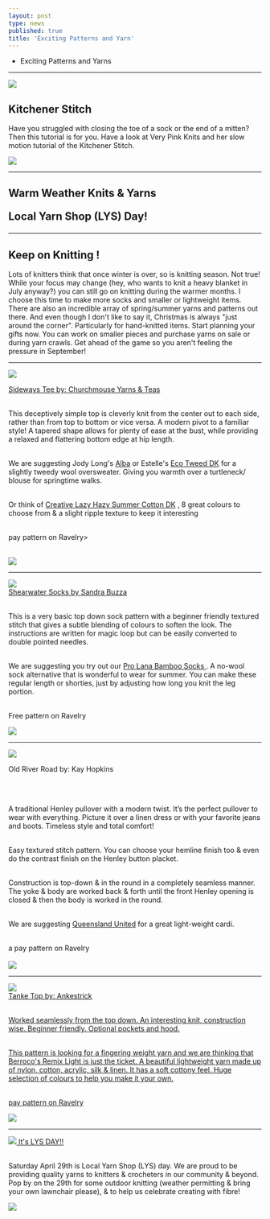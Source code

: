 ```yaml
---
layout: post
type: news
published: true
title: 'Exciting Patterns and Yarn'
---
```


- Exciting Patterns and Yarns

<hr />


<a href="https://www.youtube.com/watch?v=9dYP_GeHLG0"><img src="/img/kitchener_stitch.jpg"></a><h2><strong>Kitchener Stitch</strong></h2>

<p>Have you struggled with closing the toe of a sock or the end of a mitten? Then this tutorial is for you. Have a look at Very Pink Knits and her slow motion tutorial of the Kitchener Stitch.</p>
  
<p><a href="https://www.youtube.com/watch?v=9dYP_GeHLG"><img src="/img/btn_kitchener_stitch.jpg"></a></p>
<hr/>
<h2>Warm Weather Knits & Yarns

Local Yarn Shop (LYS) Day!</h2>
<hr />
<h2>Keep on Knitting !</h2>

<p>Lots of knitters think that once winter is over, so is knitting season. Not true! While your focus may change (hey, who wants to knit a heavy blanket in July anyway?) you can still go on knitting during the warmer months. I choose this time to make more socks and smaller or lightweight items. There are also an incredible array of spring/summer yarns and patterns out there. And even though I don't like to say it, Christmas is always "just around the corner". Particularly for hand-knitted items. Start planning your gifts now. You can work on smaller pieces and purchase yarns on sale or during yarn crawls. Get ahead of the game so you aren't feeling the pressure in September!</p>
<hr />

<p><a href="https://www.ravelry.com/patterns/library/sideways-tee?utm_campaign=emailmarketing_158566777122&utm_medium=email&utm_source=shopify_email"><img src="/img/sideways_t.jpg"> <br />


Sideways Tee by: Churchmouse Yarns & Teas</a><br /><br />

This deceptively simple top is cleverly knit from the center out to each side, rather than from top to bottom or vice versa. A modern pivot to a familiar style! A tapered shape allows for plenty of ease at the bust, while providing a relaxed and flattering bottom edge at hip length.<br /><br />

We are suggesting Jody Long's <a href="https://www.woolandsilkcoshop.com/products/alba">Alba</a> or Estelle's <a href="https://www.woolandsilkcoshop.com/products/eco-tweed-dk">Eco Tweed DK</a> for a slightly tweedy wool oversweater. Giving you warmth over a turtleneck/ blouse for springtime walks.<br /><br />

Or think of <a href="https://www.woolandsilkcoshop.com/products/creative-lazy-hazy-summer-cotton">Creative Lazy Hazy Summer Cotton DK</a> , 8 great colours to choose from & a slight ripple texture to keep it interesting<br /><br />

pay pattern on Ravelry><br /><br />

  
  <a href="https://www.woolandsilkcoshop.com/products/creative-lazy-hazy-summer-cotton"><img src="/img/btn_sideways_t.jpg"></a> 
<hr/>
<p><a href="https://www.ravelry.com/patterns/library/shearwater-socks"><img src="/img/shearwater_socks.jpg"> <br />
 Shearwater Socks by Sandra Buzza</a><br /><br />

This is a very basic top down sock pattern with a beginner friendly textured stitch that gives a subtle blending of colours to soften the look. The instructions are written for magic loop but can be easily converted to double pointed needles.<br /><br />

We are suggesting you try out our <a href="https://www.woolandsilkcoshop.com/products/bamboo-socks">Pro Lana Bamboo Socks </a>. A no-wool sock alternative that is wonderful to wear for summer. You can make these regular length or shorties, just by adjusting how long you knit the leg portion.<br /><br />

Free pattern on Ravelry</p>
<p>
  
  <a href="https://www.woolandsilkcoshop.com/products/bamboo-socks"><img src="/img/btn_shearwater_socks.jpg"></a> <br />
<hr/>
<p><a href="https://www.ravelry.com/patterns/library/old-river-road"><img src="/img/river_road.jpg"> </a><br />

Old River Road by: Kay Hopkins</p></a><br /><br />

A traditional Henley pullover with a modern twist. It’s the perfect pullover to wear with everything. Picture it over a linen dress or with your favorite jeans and boots. Timeless style and total comfort!<br /><br />

Easy textured stitch pattern. You can choose your hemline finish too & even do the contrast finish on the Henley button placket.<br /><br />

Construction is top-down & in the round in a completely seamless manner. The yoke & body are worked back & forth until the front Henley opening is closed & then the body is worked in the round.<br /><br />

We are suggesting <a href="https://www.woolandsilkcoshop.com/products/united">Queensland United</a> for a great light-weight cardi.<br /><br />

a pay pattern on Ravelry<br /><br />
  <a href="https://www.woolandsilkcoshop.com/products/united"><img src="/img/btn_river_road.jpg"></a> <br />
<hr/>

<p><a href="https://www.ravelry.com/patterns/library/tanke-top"><img src="/img/tanke_top.jpg"> <br />
 Tanke Top by: Ankestrick<br /><br />

Worked seamlessly from the top down. An interesting knit, construction wise. Beginner friendly. Optional pockets and hood.<br /><br />

This pattern is looking for a fingering weight yarn and we are thinking that Berroco's Remix Light is just the ticket. A beautiful lightweight yarn made up of nylon, cotton, acrylic, silk & linen. It has a soft cottony feel. Huge selection of colours to help you make it your own.<br /><br />

pay pattern on Ravelry</p>
<p>
  
  <a href="https://www.woolandsilkcoshop.com/products/remix-light"><img src="/img/btn_tanke_top.jpg"></a> <br />
<hr/><p>
<a href="https://www.woolandsilkcoshop.com/">
<img src="/img/lys_day.jpg">
It's LYS DAY!!</a><br /><br />

Saturday April 29th is Local Yarn Shop (LYS) day. We are proud to be providing quality yarns to knitters & crocheters in our community & beyond. Pop by on the 29th for some outdoor knitting (weather permitting & bring your own lawnchair please), & to help us celebrate creating with fibre!</p>
  
  <a href="https://www.woolandsilkcoshop.com"><img src="/img/btn_lys_day.jpg"></a> 

